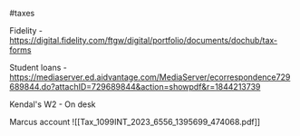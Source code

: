 
#taxes

Fidelity - https://digital.fidelity.com/ftgw/digital/portfolio/documents/dochub/tax-forms

Student loans - https://mediaserver.ed.aidvantage.com/MediaServer/ecorrespondence729689844.do?attachID=729689844&action=showpdf&r=1844213739

Kendal's W2 - On desk


Marcus account
![[Tax_1099INT_2023_6556_1395699_474068.pdf]]
